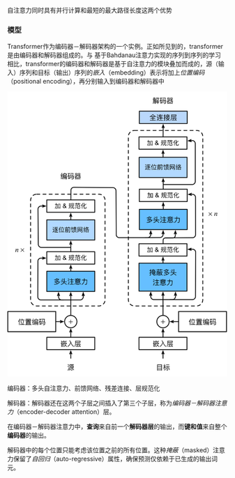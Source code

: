 自注意力同时具有并行计算和最短的最大路径长度这两个优势

### 模型

Transformer作为编码器－解码器架构的一个实例。正如所见到的，transformer是由编码器和解码器组成的。与 基于Bahdanau注意力实现的序列到序列的学习相比，transformer的编码器和解码器是基于自注意力的模块叠加而成的，源（输入）序列和目标（输出）序列的*嵌入*（embedding）表示将加上*位置编码*（positional encoding），再分别输入到编码器和解码器中

![../_images/transformer.svg](imags/transformer.svg)

编码器：多头自注意力、前馈网络、残差连接、层规范化

解码器：解码器还在这两个子层之间插入了第三个子层，称为*编码器－解码器注意力*（encoder-decoder attention）层。

在编码器－解码器注意力中，**查询**来自前一个**解码器层**的输出，而**键和值**来自整个**编码器**的输出。

解码器中的每个位置只能考虑该位置之前的所有位置。这种*掩蔽*（masked）注意力保留了*自回归*（auto-regressive）属性，确保预测仅依赖于已生成的输出词元。


